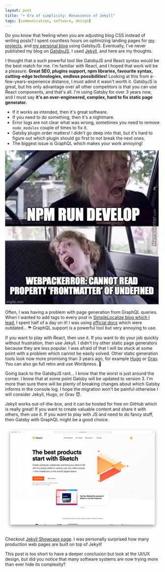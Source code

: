 ```yaml
---
layout: post 
title: "☀️ Era of simplicity: Renascence of Jekyll"
tags: [communication, software, design]
---
```


Do you know that feeling when you are adjusting blog CSS instead of writing posts? I spent countless hours on optimizing landing pages for [my projects](https://jpomykala.com/#projects), and [my personal blog](https://jpomykala.com) using GatsbyJS. 
Eventually, I've never published my blog on [GatsbyJS](https://gatsbyjs.com). I used [Jekyll](https://jekyllrb.com), and here are my thoughts.

I thought that a such powerful tool like GatsbyJS and React syntax would be the best match for me. I'm familiar with React, 
and I hoped that work will be a pleasure. **Great SEO, plugins support, npm libraries, favourite syntax, cutting-edge technologies, endless possibilities!**
Looking at this from a-few-years-experience distance, I must admit it wasn't worth it. 
GatsbyJS is great, but his only advantage over all other competitors is that you can use React components, and that's all. 
I'm using Gatsby for over 3 years now, and I must say **it's an over-engineered, complex, hard to fix static page generator.**
- If it works as intended, then it's great software.
- If you need to do something, then it's a nightmare. 
- Error logs are not clear what was wrong, sometimes you need to remove `node_modules` couple of times to fix it. 
- Gatsby plugin order matters! I didn't go deep into that, but it's hard to figure out which plugin should go first to not break the next ones. 
- The biggest issue is GraphQL which makes your work annoying!

![gatsby develop](/assets/2021-01-17/gatsby-develop.jpeg)

Often, I was having a problem with page generation from GraphQL queries. When I wanted to add tags to every post in [SimpleLocalize blog which I lead](https://simplelocalize.io/blog/),
I spent half of a day on it! I was using [official docs](https://www.gatsbyjs.com/docs/adding-tags-and-categories-to-blog-posts/) which were outdated... ⛈ 
GraphQL support is a powerful tool but very annoying to use.

If you want to play with React, then use it. If you want to do your job quickly without frustration, then use Jekyll. I didn't
try other static page generators because they are less popular. I was afraid of that I will be stuck at some point with a
problem which cannot be easily solved. Other static generation tools look now more promising than 3 years ago, for example [Hugo](https://gohugo.io) or [Grav](https://getgrav.org). 
You can also go full retro and use Wordpress. 👴

Going back to the GatsbyJS rant... I know that the worst is just around the corner. I know that at some point Gatsby will be updated to version 3. I'm more than sure 
there will be plenty of breaking changes about which Gatsby informs in the console log. I hope the migration won't be painful otherwise I will consider Jekyll, Hugo, or Grav 😈.

Jekyll works out-of-the-box, and it can be hosted for free on GitHub which is really great! If you want to create
valuable content and share it with others, then use it. If you want to play with JS and need to do fancy stuff, then Gatsby with GraphQL might be a good choice.

![sketch and jekyll](/assets/2021-01-17/sketch.png)

Checkout [Jekyll Showcase page](https://jekyllrb.com/showcase/). I was personally surprised how many production web pages are built on
top of Jekyll!

This post is too short to have a deeper conclusion but look at the UI/UX design, but did you notice that many software systems 
are now trying more than ever hide its complexity?
